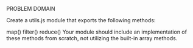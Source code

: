 PROBLEM DOMAIN

Create a utils.js module that exports the following methods:

map()
filter()
reduce()
Your module should include an implementation of these methods from scratch, not utilizing the built-in array methods.

